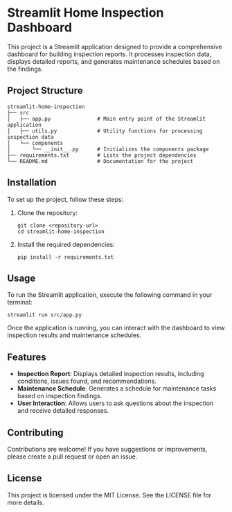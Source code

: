# Streamlit Home Inspection Dashboard

This project is a Streamlit application designed to provide a comprehensive dashboard for building inspection reports. It processes inspection data, displays detailed reports, and generates maintenance schedules based on the findings.

## Project Structure

```
streamlit-home-inspection
├── src
│   ├── app.py               # Main entry point of the Streamlit application
│   ├── utils.py             # Utility functions for processing inspection data
│   └── components
│       └── __init__.py      # Initializes the components package
├── requirements.txt         # Lists the project dependencies
└── README.md                # Documentation for the project
```

## Installation

To set up the project, follow these steps:

1. Clone the repository:
   ```
   git clone <repository-url>
   cd streamlit-home-inspection
   ```

2. Install the required dependencies:
   ```
   pip install -r requirements.txt
   ```

## Usage

To run the Streamlit application, execute the following command in your terminal:

```
streamlit run src/app.py
```

Once the application is running, you can interact with the dashboard to view inspection results and maintenance schedules.

## Features

- **Inspection Report**: Displays detailed inspection results, including conditions, issues found, and recommendations.
- **Maintenance Schedule**: Generates a schedule for maintenance tasks based on inspection findings.
- **User Interaction**: Allows users to ask questions about the inspection and receive detailed responses.

## Contributing

Contributions are welcome! If you have suggestions or improvements, please create a pull request or open an issue.

## License

This project is licensed under the MIT License. See the LICENSE file for more details.
